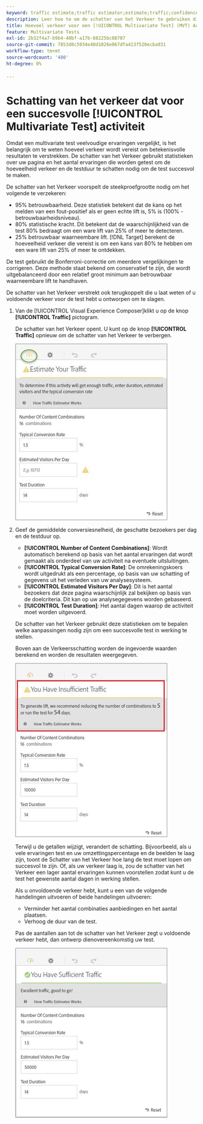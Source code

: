 ```yaml
---
keyword: traffic estimate;traffic estimator;estimate;traffic;confidence;statistical power;lift;bonferroni;conversion rate;visitors per day;duration
description: Leer hoe te om de schatter van het Verkeer te gebruiken die u laat weten of hebt u voldoende verkeer voor uw [!DNL Adobe Target] [!UICONTROL Multivariate Test] activiteit om te slagen.
title: Hoeveel verkeer voor een [!UICONTROL Multivariate Test] (MVT) Activiteit?
feature: Multivariate Tests
exl-id: 2b32f4a7-b9b4-40bf-a17b-88225bc88787
source-git-commit: 7853d8c5934e40d1026e067dfa413f520ecba931
workflow-type: tm+mt
source-wordcount: '480'
ht-degree: 0%

---
```


# Schatting van het verkeer dat voor een succesvolle [!UICONTROL Multivariate Test] activiteit

Omdat een multivariate test veelvoudige ervaringen vergelijkt, is het belangrijk om te weten hoeveel verkeer wordt vereist om betekenisvolle resultaten te verstrekken. De schatter van het Verkeer gebruikt statistieken over uw pagina en het aantal ervaringen die worden getest om de hoeveelheid verkeer en de testduur te schatten nodig om de test succesvol te maken.

De schatter van het Verkeer voorspelt de steekproefgrootte nodig om het volgende te verzekeren:

* 95% betrouwbaarheid. Deze statistiek betekent dat de kans op het melden van een fout-positief als er geen echte lift is, 5% is (100% - betrouwbaarheidsniveau).
* 80% statistische kracht. Dit betekent dat de waarschijnlijkheid van de test 80% bedraagt om een ware lift van 25% of meer te detecteren.
* 25% betrouwbaar waarneembare lift. [!DNL Target] berekent de hoeveelheid verkeer die vereist is om een kans van 80% te hebben om een ware lift van 25% of meer te ontdekken.

De test gebruikt de Bonferroni-correctie om meerdere vergelijkingen te corrigeren. Deze methode staat bekend om conservatief te zijn, die wordt uitgebalanceerd door een relatief groot minimum aan betrouwbaar waarneembare lift te handhaven.

De schatter van het Verkeer verstrekt ook terugkoppelt die u laat weten of u voldoende verkeer voor de test hebt u ontworpen om te slagen.

1. Van de [!UICONTROL Visual Experience Composer]klikt u op de knop **[!UICONTROL Traffic]** pictogram.

   De schatter van het Verkeer opent. U kunt op de knop **[!UICONTROL Traffic]** opnieuw om de schatter van het Verkeer te verbergen.

   ![afbeelding schatten als leeg](assets/estimatorempty.png)

1. Geef de gemiddelde conversiesnelheid, de geschatte bezoekers per dag en de testduur op.

   * **[!UICONTROL Number of Content Combinations]**: Wordt automatisch berekend op basis van het aantal ervaringen dat wordt gemaakt als onderdeel van uw activiteit na eventuele uitsluitingen.
   * **[!UICONTROL Typical Conversion Rate]**: De omrekeningskoers wordt uitgedrukt als een percentage, op basis van uw schatting of gegevens uit het verleden van uw analysesysteem.
   * **[!UICONTROL Estimated Visitors Per Day]**: Dit is het aantal bezoekers dat deze pagina waarschijnlijk zal bekijken op basis van de doelcriteria. Dit kan op uw analysegegevens worden gebaseerd.
   * **[!UICONTROL Test Duration]**: Het aantal dagen waarop de activiteit moet worden uitgevoerd.

   De schatter van het Verkeer gebruikt deze statistieken om te bepalen welke aanpassingen nodig zijn om een succesvolle test in werking te stellen.

   Boven aan de Verkeersschatting worden de ingevoerde waarden berekend en worden de resultaten weergegeven.

   ![ontoereikende afbeelding](assets/estimatorinsufficient.png)

   Terwijl u de getallen wijzigt, verandert de schatting. Bijvoorbeeld, als u vele ervaringen test en uw omzettingspercentage en de beelden te laag zijn, toont de Schatter van het Verkeer hoe lang de test moet lopen om succesvol te zijn. Of, als uw verkeer laag is, zou de schatter van het Verkeer een lager aantal ervaringen kunnen voorstellen zodat kunt u de test het gewenste aantal dagen in werking stellen.

   Als u onvoldoende verkeer hebt, kunt u een van de volgende handelingen uitvoeren of beide handelingen uitvoeren:

   * Verminder het aantal combinaties aanbiedingen en het aantal plaatsen.
   * Verhoog de duur van de test.

   Pas de aantallen aan tot de schatter van het Verkeer zegt u voldoende verkeer hebt, dan ontwerp dienovereenkomstig uw test.

   ![afbeelding schatter](assets/estimatorok.png)
